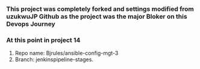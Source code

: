 

### This project was completely forked and settings modified from uzukwuJP Github as the project was the major Bloker on this Devops Journey

 ### At this point in project 14 
1. Repo name: Bjrules/ansible-config-mgt-3
2. Branch: jenkinspipeline-stages.